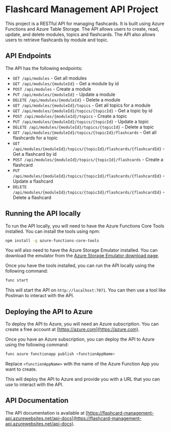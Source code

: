 # Flashcard Management API Project

This project is a RESTful API for managing flashcards. It is built using Azure Functions and Azure Table Storage. The API allows users to create, read, update, and delete modules, topics and flashcards. The API also allows users to retrieve flashcards by module and topic.

## API Endpoints

The API has the following endpoints:

- `GET /api/modules` - Get all modules
- `GET /api/modules/{moduleId}` - Get a module by id
- `POST /api/modules` - Create a module
- `PUT /api/modules/{moduleId}` - Update a module
- `DELETE /api/modules/{moduleId}` - Delete a module
- `GET /api/modules/{moduleId}/topics` - Get all topics for a module
- `GET /api/modules/{moduleId}/topics/{topicId}` - Get a topic by id
- `POST /api/modules/{moduleId}/topics` - Create a topic
- `PUT /api/modules/{moduleId}/topics/{topicId}` - Update a topic
- `DELETE /api/modules/{moduleId}/topics/{topicId}` - Delete a topic
- `GET /api/modules/{moduleId}/topics/{topicId}/flashcards` - Get all flashcards for a topic
- `GET /api/modules/{moduleId}/topics/{topicId}/flashcards/{flashcardId}` - Get a flashcard by id
- `POST /api/modules/{moduleId}/topics/{topicId}/flashcards` - Create a flashcard
- `PUT /api/modules/{moduleId}/topics/{topicId}/flashcards/{flashcardId}` - Update a flashcard
- `DELETE /api/modules/{moduleId}/topics/{topicId}/flashcards/{flashcardId}` - Delete a flashcard

## Running the API locally

To run the API locally, you will need to have the Azure Functions Core Tools installed. You can install the tools using npm:

```bash
npm install -g azure-functions-core-tools
```

You will also need to have the Azure Storage Emulator installed. You can download the emulator from the [Azure Storage Emulator download page](https://docs.microsoft.com/en-us/azure/storage/common/storage-use-emulator).

Once you have the tools installed, you can run the API locally using the following command:

```bash
func start
```

This will start the API on `http://localhost:7071`. You can then use a tool like Postman to interact
with the API.

## Deploying the API to Azure

To deploy the API to Azure, you will need an Azure subscription. You can create a free account at [https://azure.com](https://azure.com).

Once you have an Azure subscription, you can deploy the API to Azure using the following command:

```bash
func azure functionapp publish <functionAppName>
```

Replace `<functionAppName>` with the name of the Azure Function App you want to create.

This will deploy the API to Azure and provide you with a URL that you can use to interact with the API.

## API Documentation

The API documentation is available at [https://flashcard-management-api.azurewebsites.net/api-docs](https://flashcard-management-api.azurewebsites.net/api-docs).
